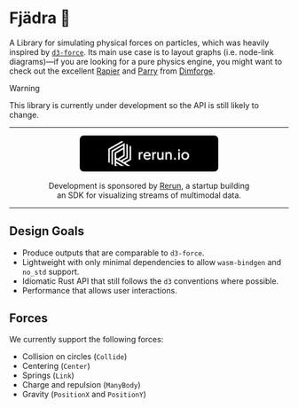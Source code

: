# Fjädra 🪽

A Library for simulating physical forces on particles, which was heavily inspired by [`d3-force`](https://d3js.org/d3-force).
Its main use case is to layout graphs (i.e. node-link diagrams)—if you are looking for a pure physics engine, you might want to check out the excellent [Rapier](https://rapier.rs/) and [Parry](https://parry.rs/) from [Dimforge](`www.dimforge.com`).

> [!WARNING]
> This library is currently under development so the API is still likely to change.

---

<div align="center">
<a href="https://www.rerun.io/"><img src="media/rerun_io_logo.png" width="250"></a>

Development is sponsored by [Rerun](https://www.rerun.io/), a startup building<br>
an SDK for visualizing streams of multimodal data.
</div>

---

## Design Goals

- Produce outputs that are comparable to `d3-force`.
- Lightweight with only minimal dependencies to allow `wasm-bindgen` and `no_std` support.
- Idiomatic Rust API that still follows the `d3` conventions where possible.
- Performance that allows user interactions.

## Forces

We currently support the following forces:

- Collision on circles (`Collide`)
- Centering (`Center`)
- Springs (`Link`)
- Charge and repulsion (`ManyBody`)
- Gravity (`PositionX` and `PositionY`)
